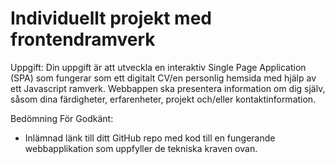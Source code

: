 # Individuellt projekt med frontendramverk

Uppgift: 
Din uppgift är att utveckla en interaktiv Single Page Application (SPA) som fungerar som ett digitalt CV/en personlig hemsida med hjälp av ett Javascript ramverk. Webbappen ska presentera information om dig själv, såsom dina färdigheter, erfarenheter, projekt och/eller kontaktinformation.






Bedömning
För Godkänt:
- Inlämnad länk till ditt GitHub repo med kod till en fungerande webbapplikation som uppfyller de tekniska kraven ovan. 

